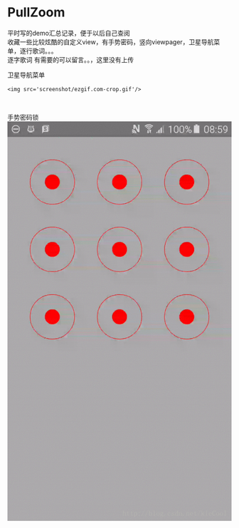 # PullZoom
平时写的demo汇总记录，便于以后自己查阅
<br/>
收藏一些比较炫酷的自定义view，有手势密码，竖向viewpager，卫星导航菜单，逐行歌词。。。
<br/>
逐字歌词 有需要的可以留言。。，这里没有上传<br/>


卫星导航菜单<br/>

    <img src='screenshot/ezgif.com-crop.gif'/>
<br/>

手势密码锁<br/>
    <img src='screenshot/20170921091221720.gif'/>
<br/>
